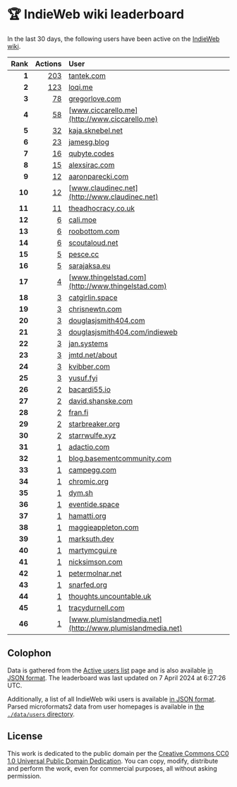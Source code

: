# 🏆 IndieWeb wiki leaderboard

In the last 30 days, the following users have been active on the [IndieWeb wiki](https://indieweb.org).

| Rank | Actions | User |
|-----:|--------:|:-----|
| **1** | [203](https://indieweb.org/Special:Contributions/Tantek.com) | [tantek.com](http://tantek.com) |
| **2** | [123](https://indieweb.org/Special:Contributions/Loqi.me) | [loqi.me](http://loqi.me) |
| **3** | [78](https://indieweb.org/Special:Contributions/Gregorlove.com) | [gregorlove.com](http://gregorlove.com) |
| **4** | [58](https://indieweb.org/Special:Contributions/Www.ciccarello.me) | [www.ciccarello.me](http://www.ciccarello.me) |
| **5** | [32](https://indieweb.org/Special:Contributions/Kaja.sknebel.net) | [kaja.sknebel.net](http://kaja.sknebel.net) |
| **6** | [23](https://indieweb.org/Special:Contributions/Jamesg.blog) | [jamesg.blog](http://jamesg.blog) |
| **7** | [16](https://indieweb.org/Special:Contributions/Qubyte.codes) | [qubyte.codes](http://qubyte.codes) |
| **8** | [15](https://indieweb.org/Special:Contributions/Alexsirac.com) | [alexsirac.com](http://alexsirac.com) |
| **9** | [12](https://indieweb.org/Special:Contributions/Aaronparecki.com) | [aaronparecki.com](http://aaronparecki.com) |
| **10** | [12](https://indieweb.org/Special:Contributions/Www.claudinec.net) | [www.claudinec.net](http://www.claudinec.net) |
| **11** | [11](https://indieweb.org/Special:Contributions/Theadhocracy.co.uk) | [theadhocracy.co.uk](http://theadhocracy.co.uk) |
| **12** | [6](https://indieweb.org/Special:Contributions/Cali.moe) | [cali.moe](http://cali.moe) |
| **13** | [6](https://indieweb.org/Special:Contributions/Roobottom.com) | [roobottom.com](http://roobottom.com) |
| **14** | [6](https://indieweb.org/Special:Contributions/Scoutaloud.net) | [scoutaloud.net](http://scoutaloud.net) |
| **15** | [5](https://indieweb.org/Special:Contributions/Pesce.cc) | [pesce.cc](http://pesce.cc) |
| **16** | [5](https://indieweb.org/Special:Contributions/Sarajaksa.eu) | [sarajaksa.eu](http://sarajaksa.eu) |
| **17** | [4](https://indieweb.org/Special:Contributions/Www.thingelstad.com) | [www.thingelstad.com](http://www.thingelstad.com) |
| **18** | [3](https://indieweb.org/Special:Contributions/Catgirlin.space) | [catgirlin.space](http://catgirlin.space) |
| **19** | [3](https://indieweb.org/Special:Contributions/Chrisnewtn.com) | [chrisnewtn.com](http://chrisnewtn.com) |
| **20** | [3](https://indieweb.org/Special:Contributions/Douglasjsmith404.com) | [douglasjsmith404.com](http://douglasjsmith404.com) |
| **21** | [3](https://indieweb.org/Special:Contributions/Douglasjsmith404.com_indieweb) | [douglasjsmith404.com/indieweb](http://douglasjsmith404.com/indieweb) |
| **22** | [3](https://indieweb.org/Special:Contributions/Jan.systems) | [jan.systems](http://jan.systems) |
| **23** | [3](https://indieweb.org/Special:Contributions/Jmtd.net_about) | [jmtd.net/about](http://jmtd.net/about) |
| **24** | [3](https://indieweb.org/Special:Contributions/Kvibber.com) | [kvibber.com](http://kvibber.com) |
| **25** | [3](https://indieweb.org/Special:Contributions/Yusuf.fyi) | [yusuf.fyi](http://yusuf.fyi) |
| **26** | [2](https://indieweb.org/Special:Contributions/Bacardi55.io) | [bacardi55.io](http://bacardi55.io) |
| **27** | [2](https://indieweb.org/Special:Contributions/David.shanske.com) | [david.shanske.com](http://david.shanske.com) |
| **28** | [2](https://indieweb.org/Special:Contributions/Fran.fi) | [fran.fi](http://fran.fi) |
| **29** | [2](https://indieweb.org/Special:Contributions/Starbreaker.org) | [starbreaker.org](http://starbreaker.org) |
| **30** | [2](https://indieweb.org/Special:Contributions/Starrwulfe.xyz) | [starrwulfe.xyz](http://starrwulfe.xyz) |
| **31** | [1](https://indieweb.org/Special:Contributions/Adactio.com) | [adactio.com](http://adactio.com) |
| **32** | [1](https://indieweb.org/Special:Contributions/Blog.basementcommunity.com) | [blog.basementcommunity.com](http://blog.basementcommunity.com) |
| **33** | [1](https://indieweb.org/Special:Contributions/Campegg.com) | [campegg.com](http://campegg.com) |
| **34** | [1](https://indieweb.org/Special:Contributions/Chromic.org) | [chromic.org](http://chromic.org) |
| **35** | [1](https://indieweb.org/Special:Contributions/Dym.sh) | [dym.sh](http://dym.sh) |
| **36** | [1](https://indieweb.org/Special:Contributions/Eventide.space) | [eventide.space](http://eventide.space) |
| **37** | [1](https://indieweb.org/Special:Contributions/Hamatti.org) | [hamatti.org](http://hamatti.org) |
| **38** | [1](https://indieweb.org/Special:Contributions/Maggieappleton.com) | [maggieappleton.com](http://maggieappleton.com) |
| **39** | [1](https://indieweb.org/Special:Contributions/Marksuth.dev) | [marksuth.dev](http://marksuth.dev) |
| **40** | [1](https://indieweb.org/Special:Contributions/Martymcgui.re) | [martymcgui.re](http://martymcgui.re) |
| **41** | [1](https://indieweb.org/Special:Contributions/Nicksimson.com) | [nicksimson.com](http://nicksimson.com) |
| **42** | [1](https://indieweb.org/Special:Contributions/Petermolnar.net) | [petermolnar.net](http://petermolnar.net) |
| **43** | [1](https://indieweb.org/Special:Contributions/Snarfed.org) | [snarfed.org](http://snarfed.org) |
| **44** | [1](https://indieweb.org/Special:Contributions/Thoughts.uncountable.uk) | [thoughts.uncountable.uk](http://thoughts.uncountable.uk) |
| **45** | [1](https://indieweb.org/Special:Contributions/Tracydurnell.com) | [tracydurnell.com](http://tracydurnell.com) |
| **46** | [1](https://indieweb.org/Special:Contributions/Www.plumislandmedia.net) | [www.plumislandmedia.net](http://www.plumislandmedia.net) |


## Colophon

Data is gathered from the [Active users list](https://indieweb.org/Special:ActiveUsers) page and is also available [in JSON format](https://github.com/jgarber623/indieweb-wiki-leaderboard/blob/main/data/leaderboard.json). The leaderboard was last updated on 7 April 2024 at 6:27:26 UTC.

Additionally, a list of all IndieWeb wiki users is available [in JSON format](https://github.com/jgarber623/indieweb-wiki-leaderboard/blob/main/data/users.json). Parsed microformats2 data from user homepages is available in [the `./data/users` directory](https://github.com/jgarber623/indieweb-wiki-leaderboard/blob/main/data/users).

## License

This work is dedicated to the public domain per the [Creative Commons CC0 1.0 Universal Public Domain Dedication](https://creativecommons.org/publicdomain/zero/1.0/). You can copy, modify, distribute and perform the work, even for commercial purposes, all without asking permission.
